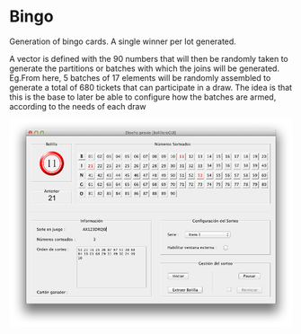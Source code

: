 # Bingo
Generation of bingo cards. A single winner per lot generated. 

A vector is defined with the 90 numbers that will then be randomly taken to generate the partitions or batches with which the joins will be generated.
Eg.From here, 5 batches of 17 elements will be randomly assembled to generate a total of 680 tickets that can participate in a draw.
The idea is that this is the base to later be able to configure how the batches are armed, according to the needs of each draw 

![alt text](https://github.com/pablocourault/Bingo/blob/main/prototipoBingoV1.13.png?raw=true)
